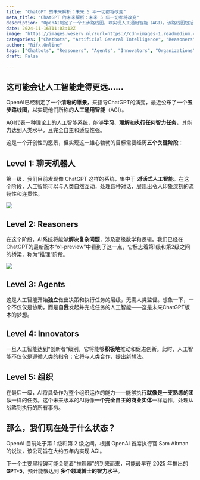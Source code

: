 ```yaml
---
title: "ChatGPT 的未来解析：未来 5 年一切都将改变"
meta_title: "ChatGPT 的未来解析：未来 5 年一切都将改变"
description: "OpenAI制定了一个五步路线图，以实现人工通用智能（AGI）。该路线图包括五个阶段：第一级为对话机器人，第二级为推理者，能够解决复杂问题；第三级为自主决策的代理；第四级为创新者，推动创新；第五级为组织，能像团队一样运作。目前，OpenAI处于第一级和第二级之间，预计在五年内实现AGI，下一步可能是2025年推出的GPT-5。"
date: 2024-11-16T11:03:12Z
image: "https://images.weserv.nl/?url=https://cdn-images-1.readmedium.com/v2/resize:fit:800/1*nCVwPhWiFZ_0lglxT4pDAw.jpeg"
categories: ["Chatbots", "Artificial General Intelligence", "Reasoners"]
author: "Rifx.Online"
tags: ["Chatbots", "Reasoners", "Agents", "Innovators", "Organizations"]
draft: False

---
```


## 这可能会让人工智能走得更远……



OpenAI已经制定了一个**清晰的愿景**，来指导ChatGPT的演变，最近公布了一个**五步路线图**，以实现他们所称的**人工通用智能**（AGI）。

AGI代表一种理论上的人工智能系统，能够**学习**、**理解**和**执行任何智力任务**，其能力达到人类水平，且完全自主和适应性强。

这是一个开创性的愿景，但实现这一雄心勃勃的目标需要经历**五个关键阶段**：

## Level 1: 聊天机器人

第一级，我们目前发现像 ChatGPT 这样的系统，集中于 **对话式人工智能**。在这个阶段，人工智能可以与人类自然互动，处理各种对话，展现出令人印象深刻的流畅性和连贯性。

![](https://images.weserv.nl/?url=https://cdn-images-1.readmedium.com/v2/resize:fit:800/1*ObzqCLMIIqpU9RK-TbTrfQ.png)

## Level 2: Reasoners

在这个阶段，AI系统将能够**解决复杂问题**，涉及高级数学和逻辑。我们已经在ChatGPT的最新版本“o1\-preview”中看到了这一点，它标志着第1级和第2级之间的桥梁，称为“推理”阶段。

![](https://images.weserv.nl/?url=https://cdn-images-1.readmedium.com/v2/resize:fit:800/1*B42LqC8ZDSaSYPX4yd3_Ng.png)

## Level 3: Agents

这是人工智能开始**独立**做出决策和执行任务的层级，无需人类监督。想象一下，一个不仅仅是协助，而是**自我**发起并完成任务的人工智能——这是未来ChatGPT版本的梦想。

## Level 4: Innovators

一旦人工智能达到“创新者”级别，它将能够**积极地**推动和促进创新。此时，人工智能不仅仅是遵循人类的指令；它将与人类合作，提出新想法。

## Level 5: 组织

在最后一级，AI将具备作为整个组织运作的能力——能够执行**就像是一支熟练的团队**一样的任务。这个未来版本的AI将像**一个完全自主的商业实体**一样运作，处理从战略到执行的所有事务。

## 那么，我们现在处于什么状态？

OpenAI 目前处于第 1 级和第 2 级之间。根据 OpenAI 首席执行官 Sam Altman 的说法，该公司旨在大约五年内实现 AGI。

下一个主要里程碑可能会随着“推理器”的到来而来，可能最早在 2025 年推出的 **GPT\-5**，预计能够达到 **多个领域博士的智力水平**。


